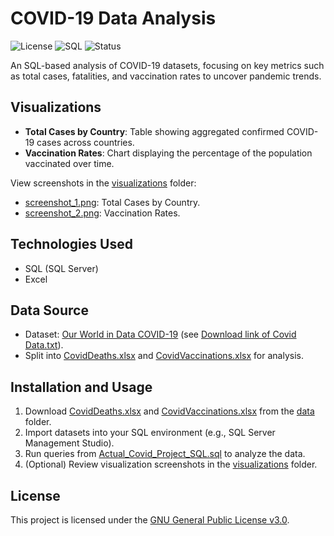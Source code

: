 # COVID-19 Data Analysis

![License](https://img.shields.io/badge/License-GNU%20GPL%20v3.0-blue.svg)
![SQL](https://img.shields.io/badge/SQL-Server-blue)
![Status](https://img.shields.io/badge/Status-Completed-green)

An SQL-based analysis of COVID-19 datasets, focusing on key metrics such as total cases, fatalities, and vaccination rates to uncover pandemic trends.

## Visualizations
- **Total Cases by Country**: Table showing aggregated confirmed COVID-19 cases across countries.
- **Vaccination Rates**: Chart displaying the percentage of the population vaccinated over time.

View screenshots in the [visualizations](visualizations/) folder:
- [screenshot_1.png](visualizations/screenshot_1.png): Total Cases by Country.
- [screenshot_2.png](visualizations/screenshot_2.png): Vaccination Rates.

## Technologies Used
- SQL (SQL Server)
- Excel

## Data Source
- Dataset: [Our World in Data COVID-19](https://covid.ourworldindata.org/data/owid-covid-data.xlsx) (see [Download link of Covid Data.txt](data/Download%20link%20of%20Covid%20Data.txt)).
- Split into [CovidDeaths.xlsx](data/CovidDeaths.xlsx) and [CovidVaccinations.xlsx](data/CovidVaccinations.xlsx) for analysis.

## Installation and Usage
1. Download [CovidDeaths.xlsx](data/CovidDeaths.xlsx) and [CovidVaccinations.xlsx](data/CovidVaccinations.xlsx) from the [data](data/) folder.
2. Import datasets into your SQL environment (e.g., SQL Server Management Studio).
3. Run queries from [Actual_Covid_Project_SQL.sql](database_file/Actual_Covid_Project_SQL.sql) to analyze the data.
4. (Optional) Review visualization screenshots in the [visualizations](visualizations/) folder.

## License
This project is licensed under the [GNU General Public License v3.0](LICENSE).
